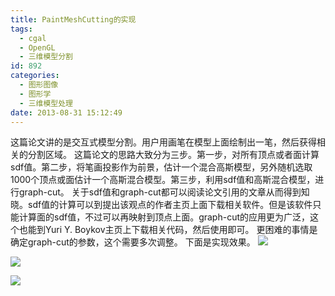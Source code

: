 ```yaml
---
title: PaintMeshCutting的实现
tags:
  - cgal
  - OpenGL
  - 三维模型分割
id: 892
categories:
  - 图形图像
  - 图形学
  - 三维模型处理
date: 2013-08-31 15:12:49
---
```


这篇论文讲的是交互式模型分割。用户用画笔在模型上面绘制出一笔，然后获得相关的分割区域。
这篇论文的思路大致分为三步。第一步，对所有顶点或者面计算sdf值。第二步，将笔画投影作为前景，估计一个混合高斯模型，另外随机选取1000个顶点或面估计一个高斯混合模型。第三步，利用sdf值和高斯混合模型，进行graph-cut。
关于sdf值和graph-cut都可以阅读论文引用的文章从而得到知晓。sdf值的计算可以到提出该观点的作者主页上面下载相关软件。但是该软件只能计算面的sdf值，不过可以再映射到顶点上面。graph-cut的应用更为广泛，这个也能到Yuri Y. Boykov主页上下载相关代码，然后使用即可。
更困难的事情是确定graph-cut的参数，这个需要多次调整。
下面是实现效果。
![](https://c2.staticflickr.com/8/7355/27379585191_91565d63b1_o.png)

![](https://c2.staticflickr.com/8/7623/26843934273_32cfa03b9b_o.png)

![](https://c2.staticflickr.com/8/7741/26843934033_afc01718a5_o.png)